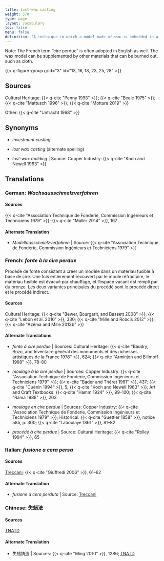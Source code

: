 ```yaml
---
title: lost-wax casting
weight: 570
type: page
layout: vocabulary
toc: false
menu: false
definition: 'A technique in which a model made of wax is embedded in a {{< q-def "refractory mold" >}} that is heated, thereby melting out the wax and creating a void to be filled with molten metal. Two primary variations of the technique are referred to as “direct” or “indirect” lost-wax casting, depending on whether the original model is the one sacrificed in the process. See [GI§2](#GI§2).'
---
```


<div class="backmatter">
Note: The French term “cire perdue” is often adopted in English as well. The wax model can be supplemented by other materials that can be burned out, such as cloth.
</div>

{{< q-figure-group grid="3" id="13, 16, 18, 23, 25, 28" >}}

## Sources

Cultural Heritage: {{< q-cite "Penny 1993" >}}; {{< q-cite "Beale 1975" >}}; {{< q-cite "Mattusch 1996" >}}; {{< q-cite "Motture 2019" >}}

Other: {{< q-cite "Untracht 1968" >}}

## Synonyms

- *investment casting*

- *lost wax casting* (alternate spelling)

- *lost-wax molding* | Source: Copper Industry: {{< q-cite "Koch and Newell 1963" >}}

## Translations

<div class="accordion">

### **German**: *Wachsausschmelzverfahren*

#### Sources

{{< q-cite "Association Technique de Fonderie, Commission Ingénieurs et Techniciens 1979" >}}; {{< q-cite "Müller 2014" >}}, 167

#### Alternate Translation

- *Modellausschmelzverfahren* | Source: {{< q-cite "Association Technique de Fonderie, Commission Ingénieurs et Techniciens 1979" >}}

### **French**: *fonte à la cire perdue*

Procédé de fonte consistant à créer un modèle dans un matériau fusible à base de cire. Une fois entièrement recouvert par le moule réfractaire, le matériau fusible est évacué par chauffage, et l’espace vacant est rempli par du bronze. Les deux variantes principales du procédé sont le procédé direct et le procédé indirect.

#### Sources

Cultural Heritage: {{< q-cite "Bewer, Bourgarit, and Bassett 2008" >}}; {{< q-cite "Lebon et al. 2016" >}}, 330; {{< q-cite "Mille and Robcis 2012" >}}; {{< q-cite "Azéma and Mille 2013b" >}}

#### Alternate Translations

- *fonte à cire perdue* | Sources: Cultural Heritage: {{< q-cite "Baudry, Bozo, and Inventaire général des monuments et des richesses artistiques de la France 1978" >}}, 624; {{< q-cite "Arminjon and Bilimoff 1998" >}}, 78–80

- *moulage à la cire perdue* | Sources: Copper Industry: {{< q-cite "Association Technique de Fonderie, Commission Ingénieurs et Techniciens 1979" >}}; {{< q-cite "Bader and Théret 1961" >}}, 437; {{< q-cite "Cuénin 1994" >}}, 5; {{< q-cite "Koch and Newell 1963" >}}; Art and Craft Textbooks: {{< q-cite "Hamm 1924" >}}, 99–100; {{< q-cite "Rama 1988" >}}, 203

- *moulage en cire perdue* | Sources: Copper Industry: {{< q-cite "Association Technique de Fonderie, Commission Ingénieurs et Techniciens 1979" >}}; Historical: {{< q-cite "Guettier 1858" >}}, notice 585, p. 300; {{< q-cite "Laboulaye 1861" >}}, 81–82

- *procédé à cire perdue* | Source: Cultural Heritage: {{< q-cite "Rolley 1994" >}}, 65

### **Italian**: *fusione a cera persa*

#### Sources

[Treccani](http://www.treccani.it/vocabolario/cera1/); {{< q-cite "Giuffredi 2006" >}}, 61–62   

#### Alternate Translation

- *fusione a cera perduta* | Source: [Treccani](http://www.treccani.it/vocabolario/cera1/)

### **Chinese**: 失蜡法

#### Sources

[TNATD](https://terms.naer.edu.tw/detail/3610078/?index=4)

#### Alternate Translation

- 失蜡铸造 | Sources: {{< q-cite "Ming 2010" >}}, 1286; [TNATD](https://terms.naer.edu.tw/detail/3610078/?index=4)
